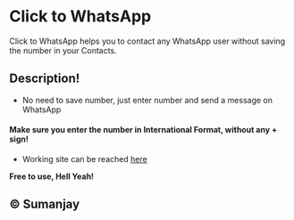# Click to WhatsApp
Click to WhatsApp helps you to contact any WhatsApp user without saving the number in your Contacts.


## Description!
 - No need to save number, just enter number and send a message on WhatsApp

#### Make sure you enter the number in International Format, without any + sign! 
* Working site can be reached [here](https://bizwhiz.github.io/Whatsapp-Unknown) 



**Free to use, Hell Yeah!**

© Sumanjay
----
